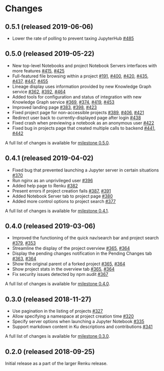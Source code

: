 # Changes

## 0.5.1 (released 2019-06-06)
* Lower the rate of polling to prevent taxing JupyterHub [#485](https://github.com/SwissDataScienceCenter/renku-ui/pull/485)

## 0.5.0 (released 2019-05-22)

* New top-level Notebooks and project Notebook Servers interfaces with more features [#415](https://github.com/SwissDataScienceCenter/renku-ui/issues/415), [#425](https://github.com/SwissDataScienceCenter/renku-ui/pull/425)
* Full-featured file browsing within a project [#191](https://github.com/SwissDataScienceCenter/renku-ui/issues/191), [#400](https://github.com/SwissDataScienceCenter/renku-ui/issues/400), [#420](https://github.com/SwissDataScienceCenter/renku-ui/pull/420), [#435](https://github.com/SwissDataScienceCenter/renku-ui/pull/435), [#437](https://github.com/SwissDataScienceCenter/renku-ui/pull/437), [#447](https://github.com/SwissDataScienceCenter/renku-ui/pull/447), [#455](https://github.com/SwissDataScienceCenter/renku-ui/pull/455)
* Lineage display uses information provided by new Knowledge Graph service [#362](https://github.com/SwissDataScienceCenter/renku-ui/issues/362), [#392](https://github.com/SwissDataScienceCenter/renku-ui/pull/392), [#464](https://github.com/SwissDataScienceCenter/renku-ui/pull/464)
* Added tools for configuration and status of integration with new Knowledge Graph service [#369](https://github.com/SwissDataScienceCenter/renku-ui/issues/369), [#374](https://github.com/SwissDataScienceCenter/renku-ui/pull/374), [#419](https://github.com/SwissDataScienceCenter/renku-ui/pull/419), [#453](https://github.com/SwissDataScienceCenter/renku-ui/pull/453)
* Improved landing page [#383](https://github.com/SwissDataScienceCenter/renku-ui/issues/383), [#398](https://github.com/SwissDataScienceCenter/renku-ui/issues/398), [#423](https://github.com/SwissDataScienceCenter/renku-ui/pull/423)
* Fixed project page for non-accessible projects [#389](https://github.com/SwissDataScienceCenter/renku-ui/issues/389), [#406](https://github.com/SwissDataScienceCenter/renku-ui/issues/406), [#421](https://github.com/SwissDataScienceCenter/renku-ui/pull/421)
* Redirect user back to currently-displayed page after login [#438](https://github.com/SwissDataScienceCenter/renku-ui/pull/438)
* Fixed crash when previewing a notebook as an anonymous user [#422](https://github.com/SwissDataScienceCenter/renku-ui/pull/422)
* Fixed bug in projects page that created multiple calls to backend [#441](https://github.com/SwissDataScienceCenter/renku-ui/issues/441), [#442](https://github.com/SwissDataScienceCenter/renku-ui/pull/442)

A full list of changes is available for [milestone 0.5.0](https://github.com/SwissDataScienceCenter/renku-ui/issues?q=is%3Aclosed+milestone%3A0.5.0).

## 0.4.1 (released 2019-04-02)

* Fixed bug that prevented launching a Jupyter server in certain situations [#370](https://github.com/SwissDataScienceCenter/renku-ui/issues/370)
* Run nginx as an unprivileged user [#396](https://github.com/SwissDataScienceCenter/renku-ui/issues/396)
* Added help page to Renku [#382](https://github.com/SwissDataScienceCenter/renku-ui/issues/382)
* Present errors if project creation fails [#387](https://github.com/SwissDataScienceCenter/renku-ui/issues/387), [#391](https://github.com/SwissDataScienceCenter/renku-ui/pull/391)
* Added Notebook Server tab to project page [#380](https://github.com/SwissDataScienceCenter/renku-ui/pull/380)
* Added more control options to project search [#377](https://github.com/SwissDataScienceCenter/renku-ui/issues/377)

A full list of changes is available for [milestone 0.4.1](https://github.com/SwissDataScienceCenter/renku-ui/issues?q=is%3Aclosed+milestone%3A0.4.1).

## 0.4.0 (released 2019-03-06)

* Improved the functioning of the quick nav/search bar and project search [#379](https://github.com/SwissDataScienceCenter/renku-ui/pull/379), [#353](https://github.com/SwissDataScienceCenter/renku-ui/issues/353)
* Streamline the display of the project overview [#365](https://github.com/SwissDataScienceCenter/renku-ui/pull/365), [#364](https://github.com/SwissDataScienceCenter/renku-ui/issues/364)
* Display the pending changes notification in the Pending Changes tab [#363](https://github.com/SwissDataScienceCenter/renku-ui/pull/363), [#364](https://github.com/SwissDataScienceCenter/renku-ui/issues/364)
* Show the original parent of a forked project [#365](https://github.com/SwissDataScienceCenter/renku-ui/pull/365), [#364](https://github.com/SwissDataScienceCenter/renku-ui/issues/364)
* Show project stats in the overview tab [#365](https://github.com/SwissDataScienceCenter/renku-ui/pull/365), [#364](https://github.com/SwissDataScienceCenter/renku-ui/issues/364)
* Fix security issues detected by npm audit [#367](https://github.com/SwissDataScienceCenter/renku-ui/pull/367)

A full list of changes is available for [milestone 0.4.0](https://github.com/SwissDataScienceCenter/renku-ui/issues?q=is%3Aclosed+milestone%3A0.4.0).

## 0.3.0 (released 2018-11-27)

* Use pagination in the listing of projects [#327](https://github.com/SwissDataScienceCenter/renku-ui/pull/327)
* Allow specifying a namespace at project creation time [#320](https://github.com/SwissDataScienceCenter/renku-ui/pull/320)
* Specify server options when launching a Jupyter Notebook [#335](https://github.com/SwissDataScienceCenter/renku-ui/pull/335)
* Support markdown content in Ku descriptions and contributions [#341](https://github.com/SwissDataScienceCenter/renku-ui/pull/341)

A full list of changes is available for [milestone 0.3.0](https://github.com/SwissDataScienceCenter/renku-ui/issues?q=is%3Aclosed+milestone%3A0.3.0).


## 0.2.0 (released 2018-09-25)

Initial release as a part of the larger Renku release.
